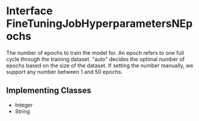 

# Interface FineTuningJobHyperparametersNEpochs

The number of epochs to train the model for. An epoch refers to one full cycle through the training dataset. \"auto\" decides the optimal number of epochs based on the size of the dataset. If setting the number manually, we support any number between 1 and 50 epochs.
## Implementing Classes

* Integer
* String


